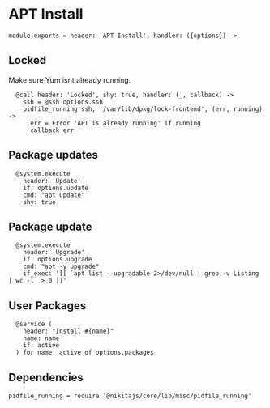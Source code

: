 
# APT Install

    module.exports = header: 'APT Install', handler: ({options}) ->

## Locked

Make sure Yum isnt already running.

      @call header: 'Locked', shy: true, handler: (_, callback) ->
        ssh = @ssh options.ssh
        pidfile_running ssh, '/var/lib/dpkg/lock-frontend', (err, running) ->
          err = Error 'APT is already running' if running
          callback err

## Package updates

      @system.execute
        header: 'Update'
        if: options.update
        cmd: "apt update"
        shy: true

## Package update

      @system.execute
        header: 'Upgrade'
        if: options.upgrade
        cmd: "apt -y upgrade"
        if_exec: '[[ `apt list --upgradable 2>/dev/null | grep -v Listing | wc -l` > 0 ]]'

## User Packages

      @service (
        header: "Install #{name}"
        name: name
        if: active
      ) for name, active of options.packages

## Dependencies

    pidfile_running = require '@nikitajs/core/lib/misc/pidfile_running'
